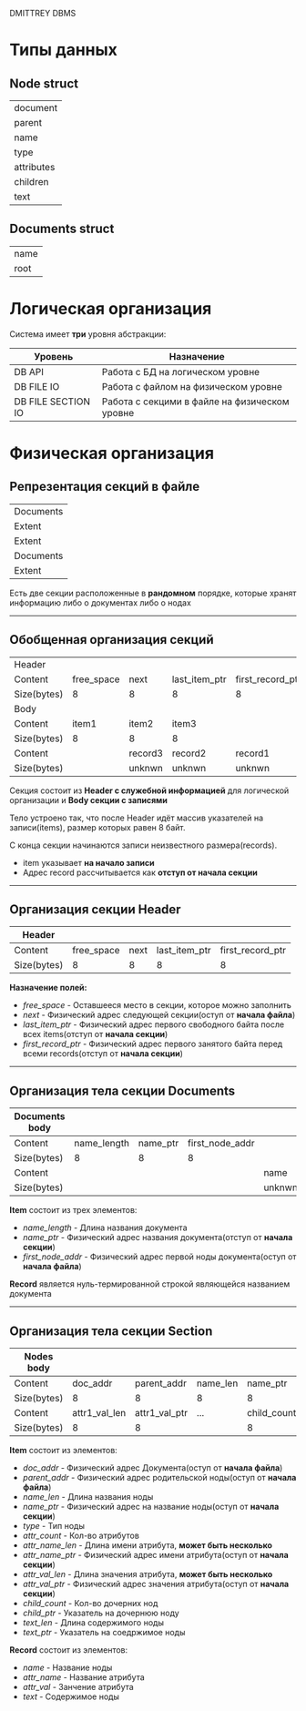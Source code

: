 DMITTREY DBMS

# Типы данных

## Node struct

|            |
| ---------- |
| document   |
| parent     |
| name       |
| type       |
| attributes |
| children   |
| text       |

## Documents struct

|      |
|------|
| name |
| root |



# Логическая организация

Система имеет **три** уровня абстракции:

| Уровень            | Назначение                                    |
| ------------------ | --------------------------------------------- |
| DB API             | Работа с БД на логическом уровне              |
| DB FILE IO         | Работа с файлом на физическом уровне          |
| DB FILE SECTION IO | Работа с секцими в файле на физическом уровне |

# Физическая организация 

## Репрезентация секций в файле

|           |
| --------- |
| Documents |
| Extent    |
| Extent    |
| Documents |
| Extent    |

Есть две секции расположенные в **рандомном** порядке, которые хранят информацию либо о документах либо о нодах

---

## Обобщенная организация секций

|             |            |         |               |                  |
| ----------- | ---------- | ------- | ------------- | ---------------- |
| Header      |            |         |               |                  |
| Content     | free_space | next    | last_item_ptr | first_record_ptr |
| Size(bytes) | 8          | 8       | 8             | 8                |
| Body        |            |         |               |                  |
| Content     | item1      | item2   | item3         |                  |
| Size(bytes) | 8          | 8       | 8             |                  |
| Content     |            | record3 | record2       | record1          |
| Size(bytes) |            | unknwn  | unknwn        | unknwn           |

Секция состоит из **Header с служебной информацией** для логической организации и **Body секции с записями**

Тело устроено так, что после Header идёт массив указателей на записи(items), размер которых равен 8 байт. 

C конца секции начинаются записи неизвестного размера(records).

- item указывает **на начало записи**
- Адрес record рассчитывается как **отступ от начала секции**
---

## Организация секции Header

| Header      |            |      |               |                  |
| ----------- | ---------- | ---- | ------------- | ---------------- |
| Content     | free_space | next | last_item_ptr | first_record_ptr |
| Size(bytes) | 8          | 8    | 8             | 8                |

**Назначение полей:**

- *free_space* - Оставшееся место в секции, которое можно заполнить
- *next* - Физический адрес следующей секции(оступ от **начала файла**)
- *last_item_ptr* - Физический адрес первого свободного байта после всех items(отступ от **начала секции**)
- *first_record_ptr* - Физический адрес первого занятого байта перед всеми records(отступ от **начала секции**)

---

## Организация тела секции Documents

| Documents body |             |          |                 |        |
| -------------- | ----------- | -------- | --------------- | ------ |
| Content        | name_length | name_ptr | first_node_addr |        |
| Size(bytes)    | 8           | 8        | 8               |        |
| Content        |             |          |                 | name   |
| Size(bytes)    |             |          |                 | unknwn |

**Item** состоит из трех элементов:
- *name_length* - Длина названия документа
- *name_ptr* - Физический адрес названия документа(отступ от **начала секции**)
- *first_node_addr* - Физический адрес первой ноды документа(оступ от **начала файла**)

**Record** является нуль-термированной строкой являющейся названием документа

---

## Организация тела секции Section

| Nodes body  |               |               |          |             |            |            |                |                |     |
| ----------- | ------------- | ------------- | -------- | ----------- | ---------- | ---------- | -------------- | -------------- | --- |
| Content     | doc_addr      | parent_addr   | name_len | name_ptr    | type       | attr_count | attr1_name_len | attr1_name_ptr | ... |
| Size(bytes) | 8             | 8             | 8        | 8           | 1          | 8          | 8              | 8              |     |
| Content     | attr1_val_len | attr1_val_ptr | ...      | child_count | child1_ptr | ...        | text_len       | text_ptr       |     |
| Size(bytes) | 8             | 8             |          | 8           | 8          |            | 8              | 8              |     |


**Item** состоит из элементов:

- *doc_addr* - Физический адрес Документа(оступ от **начала файла**)
- *parent_addr* - Физический адрес родительской ноды(оступ от **начала файла**)
- *name_len* - Длина названия ноды
- *name_ptr* - Физический адрес на название ноды(оступ от **начала секции**)
- *type* - Тип ноды
- *attr_count* - Кол-во атрибутов
- *attr_name_len* - Длина имени атрибута, **может быть несколько**
- *attr_name_ptr* - Физический адрес имени атрибута(оступ от **начала секции**)
- *attr_val_len* - Длина значения атрибута, **может быть несколько**
- *attr_val_ptr* - Физический адрес значения атрибута(оступ от **начала секции**)
- *child_count* - Кол-во дочерних нод
- *child_ptr* - Указатель на дочернюю ноду
- *text_len* - Длина содержимого ноды
- *text_ptr* - Указатель на соедржимое ноды
  
**Record** состоит из элементов:

- *name* - Название ноды
- *attr_name* - Название атрибута
- *attr_val* - Занчение атрибута
- *text* - Содержимое ноды

